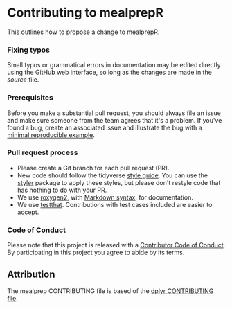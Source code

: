 # Contributing to mealprepR

This outlines how to propose a change to mealprepR.

### Fixing typos

Small typos or grammatical errors in documentation may be edited directly using the GitHub web interface, so long as the changes are made in the _source_ file.

### Prerequisites

Before you make a substantial pull request, you should always file an issue and make sure someone from the team agrees that it's a problem. If you've found a bug, create an associated issue and illustrate the bug with a [minimal reproducible example](https://stackoverflow.com/help/minimal-reproducible-example).

### Pull request process

*  Please create a Git branch for each pull request (PR).   
*  New code should follow the tidyverse [style guide](http://style.tidyverse.org). You can use the [styler](https://CRAN.R-project.org/package=styler) package to apply these styles, but please don't restyle code that has nothing to do with your PR.  
*  We use [roxygen2](https://cran.r-project.org/package=roxygen2), with [Markdown syntax](https://cran.r-project.org/web/packages/roxygen2/vignettes/markdown.html), for documentation.  
*  We use [testthat](https://cran.r-project.org/package=testthat). Contributions with test cases included are easier to accept.  

### Code of Conduct

Please note that this project is released with a [Contributor Code of Conduct](CONDUCT.md). By participating in this project you agree to abide by its terms.

## Attribution

The mealprep CONTRIBUTING file is based of the [dplyr CONTRIBUTING file](https://github.com/tidyverse/dplyr/blob/master/.github/CONTRIBUTING.md).